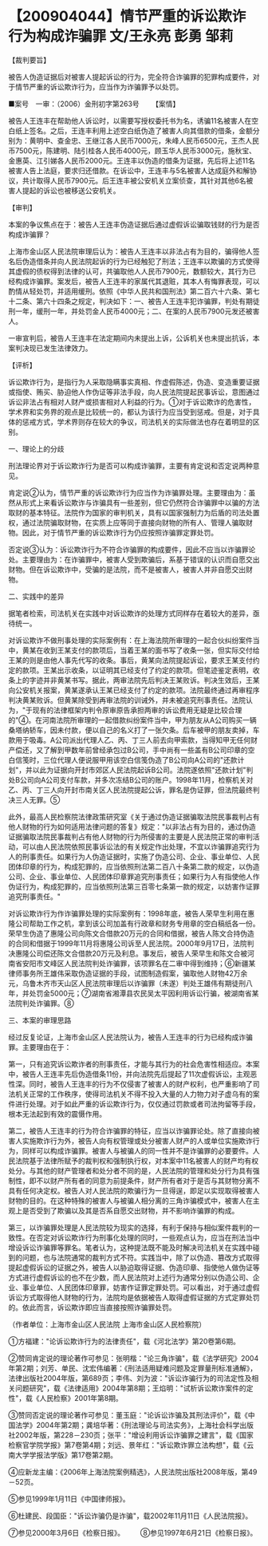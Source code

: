 # 【200904044】情节严重的诉讼欺诈行为构成诈骗罪 文/王永亮 彭勇 邹莉

【裁判要旨】

被告人伪造证据后对被害人提起诉讼的行为，完全符合诈骗罪的犯罪构成要件，对于情节严重的诉讼欺诈行为，应当作为诈骗罪予以处罚。

■案号　一审：（2006）金刑初字第263号 　　【案情】

被告人王连丰在帮助他人诉讼时，以需要写授权委托书为名，诱骗11名被害人在空白纸上签名。之后，王连丰利用上述空白纸伪造了被害人向其借款的借条，金额分别为：黄明中、查金忠、王继江各人民币7000元，朱峰人民币6500元，王杰人民币7500元，陈建明、陆引桂各人民币4000元，顾玉华人民币3000元，施秋宝、金惠英、江引娣各人民币2000元。王连丰以伪造的借条为证据，先后将上述11名被害人告上法庭，要求归还借款。在诉讼中，王连丰与5名被害人达成庭外和解协议，共计取得人民币7900元。后王连丰被公安机关立案侦查，其针对其他6名被害人提起的诉讼也被移送公安机关。

【审判】

本案的争议焦点在于：被告人王连丰伪造证据后通过虚假诉讼骗取钱财的行为是否构成诈骗罪？

上海市金山区人民法院审理后认为：被告人王连丰以非法占有为目的，骗得他人签名后伪造借条并向人民法院起诉的行为已经触犯了刑法；王连丰以欺骗的方式使得其虚假的债权得到法律的认可，共骗取他人人民币7900元，数额较大，其行为已经构成诈骗罪。案发后，被告人王连丰的家属代其退赃，其本人有悔罪表现，可以酌情从轻处罚，并适用缓刑。依照《中华人民共和国刑法》第二百六十六条、第七十二条、第六十四条之规定，判决如下：一、被告人王连丰犯诈骗罪，判处有期徒刑一年，缓刑一年，并处罚金人民币4000元；二、在案的人民币7900元发还被害人。

一审宣判后，被告人王连丰在法定期间内未提出上诉，公诉机关也未提出抗诉，本案判决现已发生法律效力。

【评析】

诉讼欺诈行为，是指行为人采取隐瞒事实真相、作虚假陈述，伪造、变造重要证据或指使、贿买、胁迫他人作伪证等非法手段，向人民法院提起民事诉讼，意图通过诉讼非法占有相对人财产或损害相对人利益的行为。①对于诉讼欺诈的危害性，学术界和实务界的观点是比较统一的，都认为该行为应当受到惩戒。但是，对于具体的惩戒方式，学术界则存在较大的争议，司法机关的实际做法也存在着明显的区别。

一、理论上的分歧

刑法理论界对于诉讼欺诈行为是否可以构成诈骗罪，主要有肯定说和否定说两种意见。

肯定说②认为，情节严重的诉讼欺诈行为应当作为诈骗罪处理。主要理由为：虽然从形式上来看诉讼欺诈与诈骗具有一些差别，但它仍然符合诈骗罪中以骗的方法取财的基本特征。法院作为国家的审判机关，具有以国家强制力为后盾的司法处置权，通过法院骗取财物，在实质上应等同于直接向财物的所有人、管理人骗取财物。因此，对于情节严重的诉讼欺诈行为仍应按照诈骗罪定罪处罚。

否定说③认为：诉讼欺诈行为不符合诈骗罪的构成要件，因此不应当以诈骗罪论处。主要理由为：在诈骗罪中，被害人受到欺骗后，系基于错误的认识而自愿交出财物。但在诉讼欺诈中，受骗的是法院，而不是被害人，被害人并非自愿交出财物。

二、实践中的差异

据笔者检索，司法机关在实践中对诉讼欺诈的处理方式同样存在着较大的差异，亟待统一。

对诉讼欺诈不做刑事处理的实际案例有：在上海法院所审理的一起合伙纠纷案件当中，黄某在收到王某支付的款项后，当着王某的面书写了收条一张，但实际交付给王某的则是由他人事先代写的收条。事后，黄某向法院提起诉讼，要求王某支付约定的款项。王某出示收条，以证明其已经支付了约定的款项。但笔迹鉴定表明，收条上的字迹并非黄某书写。据此，两审法院先后判决王某败诉。判决生效后，王某向公安机关报案，黄某遂承认王某已经支付了约定的款项。法院最终通过再审程序判决黄某败诉。但黄某除受到再审法院的训诫外，并未被追究刑事责任。法院认为，"于现有的法律框架内判令原审原告承担两审的诉讼费用无疑是比较合理的"④。在河南法院所审理的一起借款纠纷案件当中，甲为朋友从A公司购买一辆桑塔纳轿车，因未付款，便以自己的名义打了一张欠条。后车被甲的朋友卖掉，车款用于吸毒。A公司派出代理人乙、丙、丁三人前去向甲索款，当得知甲无任何财产偿还，又了解到甲数年前曾经承包过B公司，手中尚有一些盖有B公司印章的空白信笺时，三位代理人便说服甲用该空白信笺伪造了B公司向A公司的"还款计划"，并以此为证据向开封市郊区人民法院起诉B公司。法院遂依照"还款计划"判处B公司向A公司支付车款，并多次冻结B公司的账户。1998年11月，检察机关对乙、丙、丁三人向开封市南关区人民法院提起公诉，罪名是伪证罪，但法院最终判决三人无罪。⑤

此外，最高人民检察院法律政策研究室《关于通过伪造证据骗取法院民事裁判占有他人财物的行为如何适用法律问题的答复》规定："以非法占有为目的，通过伪造证据骗取法院民事裁判占有他人财物的行为所侵害的主要是人民法院正常的审判活动，可以由人民法院依照民事诉讼法的有关规定作出处理，不宜以诈骗罪追究行为人的刑事责任。如果行为人伪造证据时，实施了伪造公司、企业、事业单位、人民团体印章的行为，构成犯罪的，应当依照刑法第二百八十条第二款的规定，以伪造公司、企业、事业单位、人民团体印章罪追究刑事责任；如果行为人有指使他人作伪证行为，构成犯罪的，应当依照刑法第三百零七条第一款的规定，以妨害作证罪追究刑事责任。"

对诉讼欺诈行为作诈骗罪处理的实际案例有：1998年底，被告人荣早生利用在惠隆公司帮助工作之机，拿到该公司加盖有行政章和财务专用章的空白稿纸各一份。荣早生伪造了惠隆公司向陈文合借款20万元的合同和借据，被告人陈文合持伪造的合同和借据于1999年11月将惠隆公司诉至人民法院。2000年9月17日，法院判决惠隆公司偿还陈文合借款20万元及利息。事发后，被告人荣早生和陈文合被河南省安阳市文峰区人民法院判处诈骗罪，该项罪名在二审中得到维持；⑥新疆某律师事务所王雄伟采取伪造证据的手段，试图制造假案，骗取他人财物42万余元，乌鲁木齐市天山区人民法院审理后以诈骗罪（未遂）判处王雄伟有期徒刑八年，并处罚金5000元；⑦湖南省湘潭县农民吴太平因利用诉讼行骗，被湖南省某法院判处诈骗罪。⑧

三、本案的审理思路

经过反复论证，上海市金山区人民法院认为，被告人王连丰的行为已经构成诈骗罪。主要理由在于：

第一，只有追究诉讼欺诈者的刑事责任，才能与其行为的社会危害性相适应。本案中，被告人王连丰先后伪造借条11份，并向法院先后提起了11次虚假诉讼，主观恶性深。同时，被告人王连丰的行为不仅侵害了被害人的财产权利，也严重影响了司法机关正常的工作秩序，使得司法机关不得不投入大量的人力物力对子虚乌有的案件进行处理。对于如此严重的诉讼欺诈行为，仅仅通过罚款或者司法拘留等手段，根本无法起到有效的震慑作用。

第二，被告人王连丰的行为符合诈骗罪的特征，应当以诈骗罪论处。除了直接向被害人实施欺诈行为外，被告人向有权管理或处分被害人财产的人或单位实施欺诈行为，同样可以构成诈骗罪。被害人与被骗人的同一性并不是诈骗罪的必要要件。人民法院基于法律所赋予的裁判权和强制执行权，对本案中11名被害人的财产均有权处分。与其他的财产管理者和处分者不同的是，人民法院的管理和处分行为具有强制性，即不以财产所有者的同意为前提条件，财产所有者对于是否与其财物分离不具有任何决定权。被告人对人民法院的欺骗行为一旦得逞，即足以实现取得被害人财物的目的。在这种特殊的被害人与被骗人相分离的三角诈骗模式中，被害人在主观上是否受到了欺骗以及其是否系自愿交出财物，并不影响诈骗罪的构成。

第三，以诈骗罪处理是人民法院较为现实的选择，有利于保持与相似案件裁判的一致性。在否定对诉讼欺诈行为刑事化处理的同时，一些观点认为，应当在刑法当中增设诉讼诈骗罪等罪名。笔者认为，这种提法既不能及时解决司法机关在实践中碰到的问题，也与法院通常的裁判方式不符。实践当中，除了以伪造、篡改方式取得提起虚假诉讼的证据之外，被告人以胁迫取得证据、伪造印章、指使他人做伪证等方式进行虚假诉讼的也不在少数，而人民法院对上述行为通常分别以伪造公司、企业、事业单位、人民团体印章罪，妨害作证罪定罪处罚。可以看出，对于通过虚假诉讼方式取得他人财物的行为，法院均是依据被告人取得虚假证据的方式定罪处罚的。依此而言，诉讼欺诈即应当直接按照诈骗罪处罚。

（作者单位：上海市金山区人民法院 上海市金山区人民检察院）

①方福建："论诉讼欺诈行为的法律责任"，载《河北法学》第20卷第6期。

②赞同肯定说的理论著作可参见：张明楷："论三角诈骗"，载《法学研究》2004年第2期；刘芳、单民、沈宏伟编著：《刑法适用疑难问题及定罪量刑标准通解》，法律出版社2004年版，第689页；李伟、刘为波："诉讼诈骗行为的司法定性及相关问题研究"，载《法律适用》2004年第8期；王焰明："试析诉讼欺诈案件的定性"，载《人民检察》2001年第8期。

③赞同否定说的理论著作可参见：董玉庭："论诉讼诈骗及其刑法评价"，载《中国法学》2004年第2期；龚培华著：《刑法理论与司法实务》，上海社会科学出版社2002年版，第228－230页；张平："增设利用诉讼诈骗罪之建言"，载《国家检察官学院学报》第7卷第4期；刘远、景年红："诉讼欺诈罪立法构想"，载《云南大学学报法学版》第17卷第2期。

④应新龙主编：《2006年上海法院案例精选》，人民法院出版社2008年版，第49－52页。

⑤参见1999年1月11日《中国律师报》。

⑥杜建民、段国臣："诉讼诈骗仍是诈骗"，载2002年11月11日《人民法院报》。

⑦参见2000年3月6日《检察日报》。 　　⑧参见1997年6月21日《检察日报》。
